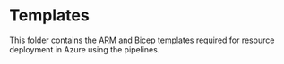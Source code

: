 # Templates

This folder contains the ARM and Bicep templates required for resource deployment in Azure using the pipelines.